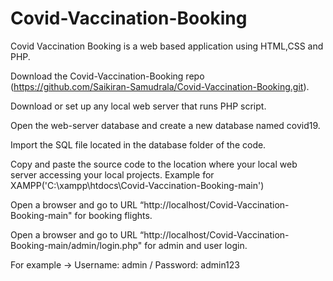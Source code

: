 # Covid-Vaccination-Booking
Covid Vaccination Booking is a web based application using HTML,CSS and PHP.

Download the  Covid-Vaccination-Booking repo (https://github.com/Saikiran-Samudrala/Covid-Vaccination-Booking.git).

Download or set up any local web server that runs PHP script.

Open the web-server database and create a new database named covid19.

Import the SQL file located in the database folder of the code.

Copy and paste the source code to the location where your local web server accessing your local projects. Example for XAMPP('C:\xampp\htdocs\Covid-Vaccination-Booking-main')

Open a browser and go to URL “http://localhost/Covid-Vaccination-Booking-main" for booking flights.

Open a browser and go to URL “http://localhost/Covid-Vaccination-Booking-main/admin/login.php" for admin and user login.

For example -> Username: admin / Password: admin123
